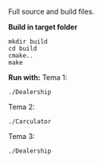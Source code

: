 Full source and build files.

**Build in target folder**
```
mkdir build 
cd build 
cmake.. 
make
``` 

**Run with:**
Tema 1:
```
./Dealership
```

Tema 2:
```
./Carculator
```

Tema 3:
```
./Dealership
```
